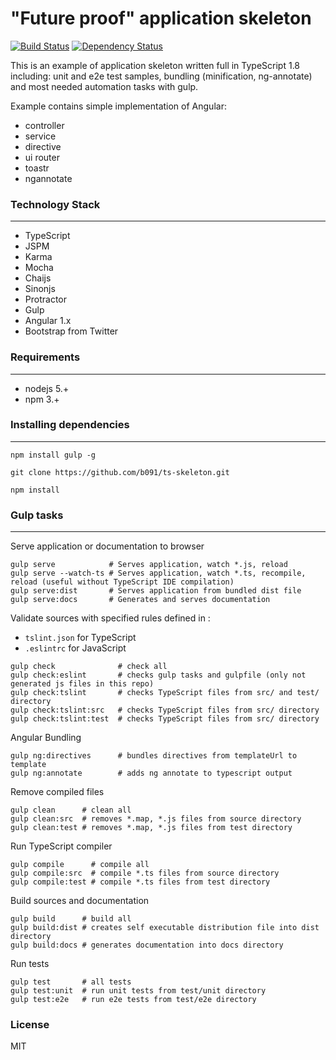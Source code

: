 "Future proof" application skeleton
===
 [![Build Status][travis-image]][travis-url]  [![Dependency Status][depstat-image]][depstat-url]


This is an example of application skeleton written full in TypeScript 1.8 including: 
unit and e2e test samples, bundling (minification, ng-annotate) and most needed automation tasks with gulp.

Example contains simple implementation of Angular: 
* controller 
* service
* directive
* ui router
* toastr
* ngannotate

### Technology Stack
-------
* TypeScript 
* JSPM 
* Karma 
* Mocha 
* Chaijs 
* Sinonjs
* Protractor
* Gulp 
* Angular 1.x
* Bootstrap from Twitter

### Requirements
-------
* nodejs 5.+
* npm 3.+

### Installing dependencies
-------
```
npm install gulp -g
```

```
git clone https://github.com/b091/ts-skeleton.git
```

```
npm install
```

### Gulp tasks
-------
Serve application or documentation to browser

```
gulp serve            # Serves application, watch *.js, reload
gulp serve --watch-ts # Serves application, watch *.ts, recompile, reload (useful without TypeScript IDE compilation)
gulp serve:dist       # Serves application from bundled dist file
gulp serve:docs       # Generates and serves documentation
```

Validate sources with specified rules defined in : 
* `tslint.json` for TypeScript
* `.eslintrc` for JavaScript


```
gulp check              # check all
gulp check:eslint       # checks gulp tasks and gulpfile (only not generated js files in this repo)
gulp check:tslint       # checks TypeScript files from src/ and test/ directory
gulp check:tslint:src   # checks TypeScript files from src/ directory
gulp check:tslint:test  # checks TypeScript files from src/ directory
```

Angular Bundling 

```
gulp ng:directives      # bundles directives from templateUrl to template
gulp ng:annotate        # adds ng annotate to typescript output
```

Remove compiled files

```
gulp clean      # clean all
gulp clean:src  # removes *.map, *.js files from source directory 
gulp clean:test # removes *.map, *.js files from test directory
```

Run TypeScript compiler

```
gulp compile      # compile all
gulp compile:src  # compile *.ts files from source directory
gulp compile:test # compile *.ts files from test directory
```

Build sources and documentation

```
gulp build      # build all
gulp build:dist # creates self executable distribution file into dist directory
gulp build:docs # generates documentation into docs directory
```

Run tests

```
gulp test       # all tests
gulp test:unit  # run unit tests from test/unit directory
gulp test:e2e   # run e2e tests from test/e2e directory
```

### License

MIT

[travis-url]: https://travis-ci.org/b091/ts-skeleton
[travis-image]: https://travis-ci.org/b091/ts-skeleton.svg?branch=master

[depstat-url]: https://david-dm.org/b091/ts-skeleton#info=devDependencies
[depstat-image]: https://david-dm.org/b091/ts-skeleton/dev-status.svg
